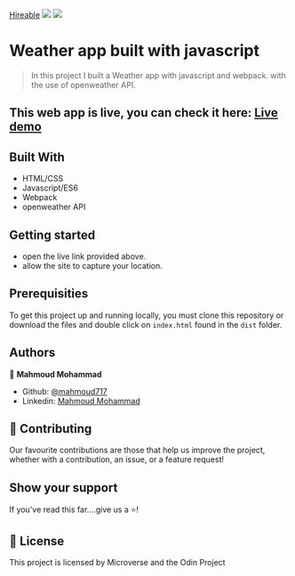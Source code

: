 [Hireable](https://img.shields.io/badge/Hireable-yes-success) ![](https://img.shields.io/badge/Mobile--responsive-yes-green) ![](https://img.shields.io/badge/-Microverse%20projects-blueviolet)

# Weather app built with javascript

> In this project I built a Weather app with javascript and webpack. with the use of openweather API.
> <br>

## This web app is live, you can check it here: [Live demo](https://mahmoud717.github.io/Weather-app/)

## Built With

- HTML/CSS
- Javascript/ES6
- Webpack
- openweather API

## Getting started

- open the live link provided above.
- allow the site to capture your location.

## Prerequisities

To get this project up and running locally, you must clone this repository or download the files and double click on `index.html` found in the `dist` folder.

## Authors

👤 **Mahmoud Mohammad**

- Github: [@mahmoud717](https://github.com/mahmoud717)
- Linkedin: [Mahmoud Mohammad](https://www.linkedin.com/in/mahmoud-m-abbas/)

## 🤝 Contributing

Our favourite contributions are those that help us improve the project, whether with a contribution, an issue, or a feature request!

## Show your support

If you've read this far....give us a ⭐️!

## 📝 License

This project is licensed by Microverse and the Odin Project
